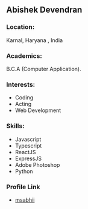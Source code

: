 ## Abishek Devendran

### Location:

Karnal, Haryana , India

### Academics:

B.C.A (Computer Application).

### Interests:

-   Coding
-   Acting
-   Web Development

### Skills:

-   Javascript
-   Typescript
-   ReactJS
-   ExpressJS
-   Adobe Photoshop
-   Python


### Profile Link

-   [msabhii](https://github.com/msabhii)
